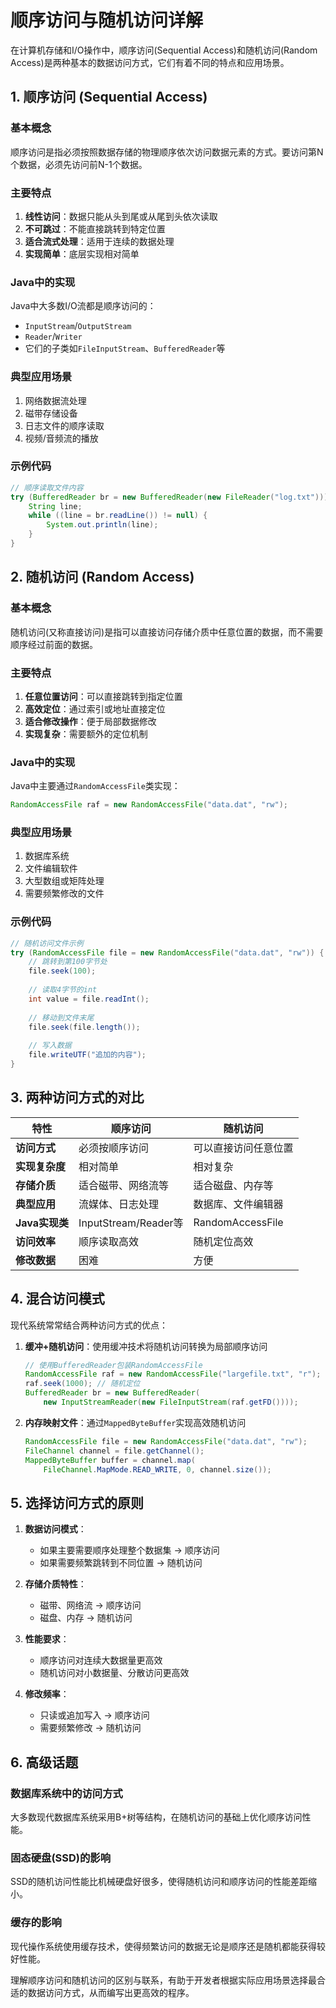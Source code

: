 # 顺序访问与随机访问详解

在计算机存储和I/O操作中，顺序访问(Sequential Access)和随机访问(Random Access)是两种基本的数据访问方式，它们有着不同的特点和应用场景。

## 1. 顺序访问 (Sequential Access)

### 基本概念
顺序访问是指必须按照数据存储的物理顺序依次访问数据元素的方式。要访问第N个数据，必须先访问前N-1个数据。

### 主要特点
1. **线性访问**：数据只能从头到尾或从尾到头依次读取
2. **不可跳过**：不能直接跳转到特定位置
3. **适合流式处理**：适用于连续的数据处理
4. **实现简单**：底层实现相对简单

### Java中的实现
Java中大多数I/O流都是顺序访问的：
- `InputStream`/`OutputStream`
- `Reader`/`Writer`
- 它们的子类如`FileInputStream`、`BufferedReader`等

### 典型应用场景
1. 网络数据流处理
2. 磁带存储设备
3. 日志文件的顺序读取
4. 视频/音频流的播放

### 示例代码
```java
// 顺序读取文件内容
try (BufferedReader br = new BufferedReader(new FileReader("log.txt"))) {
    String line;
    while ((line = br.readLine()) != null) {
        System.out.println(line);
    }
}
```

## 2. 随机访问 (Random Access)

### 基本概念
随机访问(又称直接访问)是指可以直接访问存储介质中任意位置的数据，而不需要顺序经过前面的数据。

### 主要特点
1. **任意位置访问**：可以直接跳转到指定位置
2. **高效定位**：通过索引或地址直接定位
3. **适合修改操作**：便于局部数据修改
4. **实现复杂**：需要额外的定位机制

### Java中的实现
Java中主要通过`RandomAccessFile`类实现：
```java
RandomAccessFile raf = new RandomAccessFile("data.dat", "rw");
```

### 典型应用场景
1. 数据库系统
2. 文件编辑软件
3. 大型数组或矩阵处理
4. 需要频繁修改的文件

### 示例代码
```java
// 随机访问文件示例
try (RandomAccessFile file = new RandomAccessFile("data.dat", "rw")) {
    // 跳转到第100字节处
    file.seek(100);
    
    // 读取4字节的int
    int value = file.readInt();
    
    // 移动到文件末尾
    file.seek(file.length());
    
    // 写入数据
    file.writeUTF("追加的内容");
}
```

## 3. 两种访问方式的对比

| 特性                | 顺序访问                     | 随机访问                     |
|---------------------|----------------------------|----------------------------|
| **访问方式**         | 必须按顺序访问               | 可以直接访问任意位置         |
| **实现复杂度**       | 相对简单                    | 相对复杂                    |
| **存储介质**         | 适合磁带、网络流等           | 适合磁盘、内存等             |
| **典型应用**         | 流媒体、日志处理             | 数据库、文件编辑器           |
| **Java实现类**       | InputStream/Reader等        | RandomAccessFile            |
| **访问效率**         | 顺序读取高效                 | 随机定位高效                 |
| **修改数据**         | 困难                        | 方便                        |

## 4. 混合访问模式

现代系统常常结合两种访问方式的优点：

1. **缓冲+随机访问**：使用缓冲技术将随机访问转换为局部顺序访问
   ```java
   // 使用BufferedReader包装RandomAccessFile
   RandomAccessFile raf = new RandomAccessFile("largefile.txt", "r");
   raf.seek(1000); // 随机定位
   BufferedReader br = new BufferedReader(
       new InputStreamReader(new FileInputStream(raf.getFD())));
   ```

2. **内存映射文件**：通过`MappedByteBuffer`实现高效随机访问
   ```java
   RandomAccessFile file = new RandomAccessFile("data.dat", "rw");
   FileChannel channel = file.getChannel();
   MappedByteBuffer buffer = channel.map(
       FileChannel.MapMode.READ_WRITE, 0, channel.size());
   ```

## 5. 选择访问方式的原则

1. **数据访问模式**：
   - 如果主要需要顺序处理整个数据集 → 顺序访问
   - 如果需要频繁跳转到不同位置 → 随机访问

2. **存储介质特性**：
   - 磁带、网络流 → 顺序访问
   - 磁盘、内存 → 随机访问

3. **性能要求**：
   - 顺序访问对连续大数据量更高效
   - 随机访问对小数据量、分散访问更高效

4. **修改频率**：
   - 只读或追加写入 → 顺序访问
   - 需要频繁修改 → 随机访问

## 6. 高级话题

### 数据库系统中的访问方式
大多数现代数据库系统采用B+树等结构，在随机访问的基础上优化顺序访问性能。

### 固态硬盘(SSD)的影响
SSD的随机访问性能比机械硬盘好很多，使得随机访问和顺序访问的性能差距缩小。

### 缓存的影响
现代操作系统使用缓存技术，使得频繁访问的数据无论是顺序还是随机都能获得较好性能。

理解顺序访问和随机访问的区别与联系，有助于开发者根据实际应用场景选择最合适的数据访问方式，从而编写出更高效的程序。